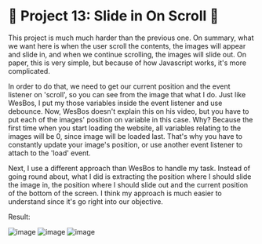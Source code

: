 
# 🎯 Project 13: Slide in On Scroll 🥁

This project is much much harder than the previous one. On summary, what we want here is when the user scroll the contents, the images will appear and slide in, and when we continue scrolling, the images will slide out. On paper, this is very simple, but because of how Javascript works, it's more complicated.

In order to do that, we need to get our current position and the event listener on 'scroll', so you can see from the image that what I do. Just like WesBos, I put my those variables inside the event listener and use debounce. Now, WesBos doesn't explain this on his video, but you have to put each of the images' position on variable in this case. Why? Because the first time when you start loading the website, all variables relating to the images will be 0, since image will be loaded last. That's why you have to constantly update your image's position, or use another event listener to attach to the 'load' event. 

Next, I use a different approach than WesBos to handle my task. Instead of going round about, what I did is extracting the position where I should slide the image in, the position where I should slide out and the current position of the bottom of the screen. I think my approach is much easier to understand since it's go right into our objective.

Result:

![image](https://github.com/user-attachments/assets/277753ea-8349-46e1-b6d9-4512ae3be54a)
![image](https://github.com/user-attachments/assets/83843691-db36-47f8-8879-2d835e55b1f0)
![image](https://github.com/user-attachments/assets/5bab2413-d84f-4240-b936-9ffc799baf3b)
